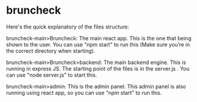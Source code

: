 # bruncheck

Here's the quick explanatory of the files structure:

bruncheck-main>Bruncheck: The main react app. This is the one that being shown to the user. You can use "npm start" to run this (Make sure you’re in the correct directory when starting).

bruncheck-main>Bruncheck>backend: The main backend engine. This is running in express JS. The starting point of the files is in the server.js . You can use "node server.js" to start this.

bruncheck-main>admin: This is the admin panel. This admin panel is also running using react app, so you can use "npm start" to run this.
